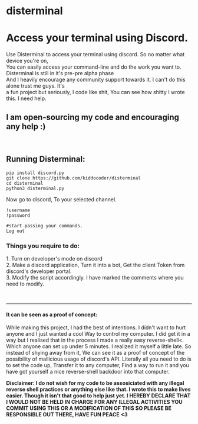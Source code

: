 # disterminal
<h1>Access your terminal using Discord.</h1>
<p>Use Disterminal to access your terminal using discord. So no matter what device you're on,<br>
You can easily access your command-line and do the work you want to. Disterminal is still in it's pre-pre alpha phase<br>
And I heavily encourage any community support towards it. I can't do this alone trust me guys. It's<br>
a fun project but seriously, I code like shit, You can see how shitty I wrote this. I need help.
</p>

<h2>I am open-sourcing my code and encouraging any help :)</h2>
<br>
<h2>Running Disterminal:</h2>


```
pip install discord.py
git clone https://github.com/kiddocoder/disterminal
cd disterminal
python3 disterminal.py
```


Now go to discord, To your selected channel.


```
!username
!password

#start passing your commands.
Log out
```


<h3>Things you require to do:</h3>
<p>1. Turn on developer's mode on discord<br>
2. Make a discord application, Turn it into a bot, Get the client Token from discord's developer portal.<br>
3. Modify the script accordingly. I have marked the comments where you need to modify.</p>

<br>
<hr>
<h4>It can be seen as a proof of concept:</h4>
<p>While making this project, I had the best of intentions. I didn't want to hurt anyone and I just wanted a cool
Way to control my computer. I did get it in a way but I realised that in the process I made a really easy reverse-shell<. Which anyone can set up under 5 minutes. I realized it myself a little late. So instead of shying away from it, We can see it as a proof of concept of the possibility of mallicious usage of discord's API. Literally all you need to do is to set the code up, Transfer it to any computer, Find a way to run it and you have got yourself a nice reverse-shell backdoor into that computer.</p>
<b>Disclaimer: I do not wish for my code to be assosiciated with any illegal reverse shell practices or anything else like that. I wrote this to make lives easier. Though it isn't that good to help just yet. I HEREBY DECLARE THAT I WOULD NOT BE HELD IN CHARGE FOR ANY ILLEGAL ACTIVITIES YOU COMMIT USING THIS OR A MODIFICATION OF THIS SO PLEASE BE RESPONSIBLE OUT THERE, HAVE FUN PEACE <3</b>

